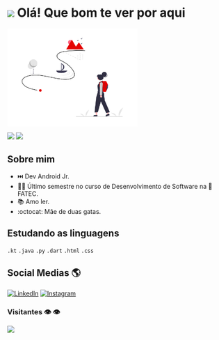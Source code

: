 <h1><img src="https://raw.githubusercontent.com/iampavangandhi/iampavangandhi/master/gifs/Hi.gif" width="30px"> Olá! Que bom te ver por aqui</h1>
 <img align="center" width="300px" src="aventura.png" />

 <img height="164em" src="https://github-readme-stats.vercel.app/api?username=paulademelo&show_icons=true&theme=gruvbox&count_private=true"></img>
 <img height="164em" src="https://github-readme-stats.vercel.app/api/top-langs/?username=paulademelo&langs_count=8&theme=gruvbox&layout=compact"></img>
  

## Sobre mim
- ⏭️ Dev Android Jr.
- 👩‍🎓 Último semestre no curso de Desenvolvimento de Software na 🏫 FATEC.
- 📚 Amo ler.
- :octocat: Mãe de duas gatas.

## Estudando as linguagens
 `.kt` `.java` `.py` `.dart` `.html`  `.css`

## Social Medias 🌎
[![LinkedIn](https://img.shields.io/badge/linkedin-%230077B5.svg?style=for-the-badge&logo=linkedin&logoColor=white)](https://www.linkedin.com/in/paulademelo/)
[![Instagram](https://img.shields.io/badge/Instagram-%23E4405F.svg?style=for-the-badge&logo=Instagram&logoColor=white)](https://www.instagram.com/paulameloti/)

### Visitantes 👁️ 👁️  
  <img alingn="center" src="https://profile-counter.glitch.me/paulademelo/count.svg" />
   
<!--
**paulademelo/paulademelo** is a ✨ _special_ ✨ repository because its `README.md` (this file) appears on your GitHub profile.

Here are some ideas to get you started:

- 🔭 I’m currently working on ...
- 🌱 I’m currently learning ...
- 👯 I’m looking to collaborate on ...
- 🤔 I’m looking for help with ...
- 💬 Ask me about ...
- 📫 How to reach me: ...
- 😄 Pronouns: ...
- ⚡ Fun fact: ...
-->
